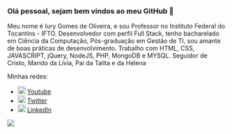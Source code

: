 ### Olá pessoal, sejam bem vindos ao meu GitHub 👋

Meu nome é Iury Gomes de Oliveira, e sou Professor no Instituto Federal do Tocantins - IFTO. Desenvolvedor com perfil Full Stack, tenho bacharelado em Ciência da Computação, Pós-graduação em Gestão de TI, sou amante de boas práticas de desenvolvimento. Trabalho com HTML, CSS, JAVASCRIPT, jQuery, NodeJS, PHP, MongoDB e MYSQL. Seguidor de Cristo, Marido da Lívia, Pai da Talita e da Helena

Minhas redes:
<ul>
  <li>
    <img src="https://user-images.githubusercontent.com/30157522/87162006-b6c05980-c29b-11ea-8dfe-fba74549729b.png" width="18" alt="Youtube">
    <a href="https://www.youtube.com/channel/UCTM1Idirf0ALOdEdq31qkjg?view_as=subscriber" target="_blank" title="My Youtube">Youtube</a>
  </li>
  <li>
    <img src="https://user-images.githubusercontent.com/30157522/87161461-f33f8580-c29a-11ea-8686-34eb06e44501.png" width="18" alt="Twitter"> 
    <a href="https://twitter.com/IuryProf" target="_blank" title="My Twitter">Twitter</a>
  </li>
  <li>
    <img src="https://user-images.githubusercontent.com/30157522/87161827-6cd77380-c29b-11ea-902a-725eeed60745.png" width="18" alt="Linkedin"> 
    <a href="https://www.linkedin.com/in/iurygdeoliveira/" target="_blank" title="My LinkedIn">LinkedIn</a>
  </li>
</ul>

![](https://github-readme-stats.vercel.app/api?username=iurygdeoliveira)
<!--
**iurygdeoliveira/iurygdeoliveira** is a ✨ _special_ ✨ repository because its `README.md` (this file) appears on your GitHub profile.

Here are some ideas to get you started:
- Hi there 👋
- 🔭 I’m currently working on ...
- 🌱 I’m currently learning ...
- 👯 I’m looking to collaborate on ...
- 🤔 I’m looking for help with ...
- 💬 Ask me about ...
- 📫 How to reach me: ...
- 😄 Pronouns: ...
- ⚡ Fun fact: ...
-->
